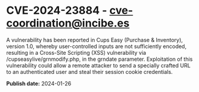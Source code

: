 # CVE-2024-23884 - cve-coordination@incibe.es

A vulnerability has been reported in Cups Easy (Purchase & Inventory), version 1.0, whereby user-controlled inputs are not sufficiently encoded, resulting in a Cross-Site Scripting (XSS) vulnerability via /cupseasylive/grnmodify.php, in the grndate parameter. Exploitation of this vulnerability could allow a remote attacker to send a specially crafted URL to an authenticated user and steal their session cookie credentials.

**Publish date:** 2024-01-26

